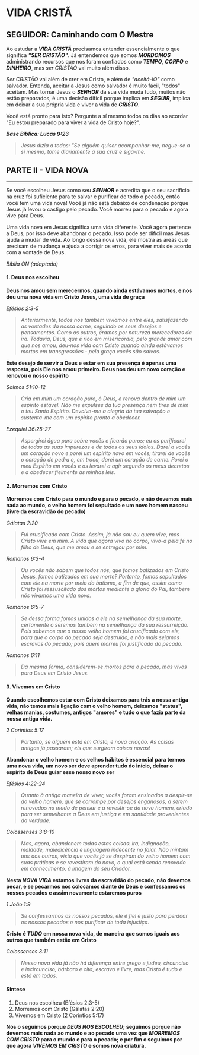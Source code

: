 # VIDA CRISTÃ

## SEGUIDOR: Caminhando com O Mestre
Ao estudar a ***VIDA CRISTÃ*** precisamos entender essencialmente o que significa ***"SER CRISTÃO"***. Já entendemos que somos ***MORDOMOS*** administrando recursos que nos foram confiados como ***TEMPO***, ***CORPO*** e ***DINHEIRO***, mas *ser CRISTÃO* vai muito além disso.

*Ser CRISTÃO* vai além de crer em Cristo, e além de *"aceitá-lO"* como salvador. Entenda, aceitar a Jesus como salvador é muito fácil, "todos" aceitam. Mas tornar Jesus o ***SENHOR*** da sua vida muda tudo, muitos não estão preparados, é uma decisão difícil porque implica em ***SEGUIR***, implica em deixar a sua própria vida e viver a vida de ***CRISTO***.

Você está pronto para isto? Pergunte a sí mesmo todos os dias ao acordar "Eu estou preparado para viver a vida de Cristo hoje?".

***Base Bíblica: Lucas 9:23***

> *Jesus dizia a todos: "Se alguém quiser acompanhar-me, negue-se a si mesmo, tome diariamente a sua cruz e siga-me.*

## PARTE II - VIDA NOVA
---

Se você escolheu Jesus como seu ***SENHOR*** e acredita que o seu sacrifício na cruz foi suficiente para te salvar e purificar de todo o pecado, então você tem uma vida nova! Você já não está debaixo de condenação porque Jesus já levou o castigo pelo pecado. Você morreu para o pecado e agora vive para Deus.

Uma vida nova em Jesus significa uma vida diferente. Você agora pertence a Deus, por isso deve abandonar o pecado. Isso pode ser difícil mas Jesus ajuda a mudar de vida. Ao longo dessa nova vida, ele mostra as áreas que precisam de mudança e ajuda a corrigir os erros, para viver mais de acordo com a vontade de Deus.

_Bíblia ON (adaptado)_

#### 1. Deus nos escolheu

  **Deus nos amou sem merecermos, quando ainda estávamos mortos, e nos deu uma nova vida em Cristo Jesus, uma vida de graça**

  *Efésios 2:3-5*

  > *Anteriormente, todos nós também vivíamos entre eles, satisfazendo as vontades da nossa carne, seguindo os seus desejos e pensamentos. Como os outros, éramos por natureza merecedores da ira. Todavia, Deus, que é rico em misericórdia, pelo grande amor com que nos amou, deu-nos vida com Cristo quando ainda estávamos mortos em transgressões - pela graça vocês são salvos.*

  **Este desejo de servir a Deus e estar em sua presença é apenas uma resposta, pois Ele nos amou primeiro. Deus nos deu um novo coração e renovou o nosso espírito**

  *Salmos 51:10-12*

  > *Cria em mim um coração puro, ó Deus, e renova dentro de mim um espírito estável. Não me expulses da tua presença nem tires de mim o teu Santo Espírito. Devolve-me a alegria da tua salvação e sustenta-me com um espírito pronto a obedecer.*

  *Ezequiel 36:25-27*

  > *Aspergirei água pura sobre vocês e ficarão puros; eu os purificarei de todas as suas impurezas e de todos os seus ídolos. Darei a vocês um coração novo e porei um espírito novo em vocês; tirarei de vocês o coração de pedra e, em troca, darei um coração de carne. Porei o meu Espírito em vocês e os levarei a agir segundo os meus decretos e a obedecer fielmente às minhas leis.*

#### 2. Morremos com Cristo

  **Morremos com Cristo para o mundo e para o pecado, e não devemos mais nada ao mundo, o velho homem foi sepultado e um novo homem nasceu (livre da escravidão do pecado)**

  *Gálatas 2:20*

  > *Fui crucificado com Cristo. Assim, já não sou eu quem vive, mas Cristo vive em mim. A vida que agora vivo no corpo, vivo-a pela fé no filho de Deus, que me amou e se entregou por mim.*

  *Romanos 6:3-4*

  > *Ou vocês não sabem que todos nós, que fomos batizados em Cristo Jesus, fomos batizados em sua morte? Portanto, fomos sepultados com ele na morte por meio do batismo, a fim de que, assim como Cristo foi ressuscitado dos mortos mediante a glória do Pai, também nós vivamos uma vida nova.*

  *Romanos 6:5-7*

  > *Se dessa forma fomos unidos a ele na semelhança da sua morte, certamente o seremos também na semelhança da sua ressurreição. Pois sabemos que o nosso velho homem foi crucificado com ele, para que o corpo do pecado seja destruído, e não mais sejamos escravos do pecado; pois quem morreu foi justificado do pecado.*

  *Romanos 6:11*

  > *Da mesma forma, considerem-se mortos para o pecado, mas vivos para Deus em Cristo Jesus.*

#### 3. Vivemos em Cristo

  **Quando escolhemos estar com Cristo deixamos para trás a nossa antiga vida, não temos mais ligação com o velho homem, deixamos "status", velhas manias, costumes, antigos "amores" e tudo o que fazia parte da nossa antiga vida.**

  *2 Coríntios 5:17*

  > *Portanto, se alguém está em Cristo, é nova criação. As coisas antigas já passaram; eis que surgiram coisas novas!*

  **Abandonar o velho homem e os velhos hábitos é essencial para termos uma nova vida, um novo ser deve aprender tudo do início, deixar o espírito de Deus guiar esse nosso novo ser**

  *Efésios 4:22-24*

  > *Quanto à antiga maneira de viver, vocês foram ensinados a despir-se do velho homem, que se corrompe por desejos enganosos, a serem renovados no modo de pensar e a revestir-se do novo homem, criado para ser semelhante a Deus em justiça e em santidade provenientes da verdade.*

  *Colossenses 3:8-10*

  > *Mas, agora, abandonem todas estas coisas: ira, indignação, maldade, maledicência e linguagem indecente no falar. Não mintam uns aos outros, visto que vocês já se despiram do velho homem com suas práticas e se revestiram do novo, o qual está sendo renovado em conhecimento, à imagem do seu Criador.*

  **Nesta ***NOVA VIDA*** estamos livres da escravidão do pecado, não devemos pecar, e se pecarmos nos colocamos diante de Deus e confessamos os nossos pecados e assim novamente estaremos puros**

  *1 João 1:9*

  > *Se confessarmos os nossos pecados, ele é fiel e justo para perdoar os nossos pecados e nos purificar de toda injustiça.*

  **Cristo é ***TUDO*** em nossa nova vida, de maneira que somos iguais aos outros que também estão em Cristo**

  *Colossenses 3:11*

  > *Nessa nova vida já não há diferença entre grego e judeu, circunciso e incircunciso, bárbaro e cita, escravo e livre, mas Cristo é tudo e está em todos.*

#### Sintese
  1. Deus nos escolheu (Efésios 2:3-5)
  2. Morremos com Cristo (Gálatas 2:20)
  3. Vivemos em Cristo (2 Coríntios 5:17)

  **Nós o seguimos porque ***DEUS NOS ESCOLHEU***; seguimos porque não devemos mais nada ao mundo e ao pecado uma vez que ***MORREMOS COM CRISTO*** para o mundo e para o pecado; e por fim o seguimos por que agora ***VIVEMOS EM CRISTO*** e somos nova criatura.**